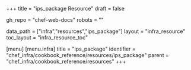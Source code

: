 +++
title = "ips_package Resource"
draft = false

gh_repo = "chef-web-docs"
robots = ""

data_path = ["infra","resources","ips_package"]
layout = "infra_resource"
toc_layout = "infra_resource_toc"


[menu]
  [menu.infra]
    title = "ips_package"
    identifier = "chef_infra/cookbook_reference/resources/ips_package"
    parent = "chef_infra/cookbook_reference/resources"
+++

<!-- The contents of this page are automatically generated from the ips_package.yaml file in the data directory. -->
<!-- To suggest a change, edit the https://github.com/chef/chef/blob/master/lib/chef/resource/ips_package.rb file
      and submit a pull request to the https://github.com/chef/chef repository. -->

